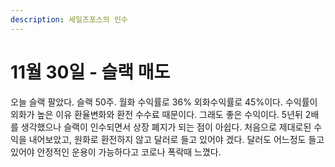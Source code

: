 ```yaml
---
description: 세일즈포스의 인수
---
```


# 11월 30일 - 슬랙 매도

오늘 슬랙 팔았다. 슬랙 50주. 월화 수익률로 36% 외화수익률로 45%이다. 수익률이 외화가 높은 이유 환율변화와 환전 수수료 때문이다. 그래도 좋은 수익이다. 5년뒤 2배를 생각했으나 슬랙이 인수되면서 상장 폐지가 되는 점이 아쉽다. 처음으로 제대로된 수익을 내어보았고, 원화로 환전하지 않고 달러로 들고 있어야 겠다. 달러도 어느정도 들고있어야 안정적인 운용이 가능하다고 코로나 폭락때 느꼈다.

